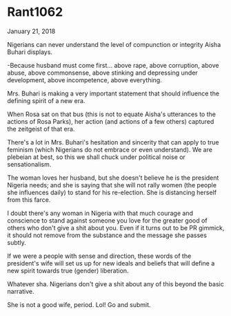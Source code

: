 # Rant1062


January 21, 2018

Nigerians can never understand the level of compunction or integrity Aisha Buhari displays.

-Because husband must come first... above rape, above corruption, above abuse, above commonsense, above stinking and depressing under development, above incompetence, above everything. 

Mrs. Buhari is making a very important statement that should influence the defining spirit of a new era. 

When Rosa sat on that bus (this is not to equate Aisha's utterances to the actions of Rosa Parks), her action (and actions of a few others) captured the zeitgeist of that era.

There's a lot in Mrs. Buhari's hesitation and sincerity that can apply to true feminism (which Nigerians do not embrace or even understand). We are plebeian at best, so this we shall chuck under political noise or sensationalism. 

The woman loves her husband, but she doesn't believe he is the president Nigeria needs; and she is saying that she will not rally women (the people she influences daily) to stand for his re-election. She is distancing herself from this farce.

I doubt there's any woman in Nigeria with that much courage and conscience to stand against someone you love for the greater good of others who don't give a shit about you. Even if it turns out to be PR gimmick, it should not remove from the substance and the message she passes subtly. 

If we were a people with sense and direction, these words of the president's wife will set us up for new ideals and beliefs that will define a new spirit towards true (gender) liberation.

Whatever sha. Nigerians don't give a shit about any of this beyond the basic narrative. 

She is not a good wife, period. Lol! Go and submit.